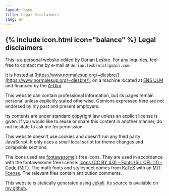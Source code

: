 ```yaml
---
layout: base
title: Legal Disclaimers
lang: en
---
```


## {% include icon.html icon="balance" %} Legal disclaimers

This is a personal website edited by Dorian Lesbre. For any inquiries, feel free
to contact me by e-mail at `dorian.lesbre[at]gmail.com`.

It is hosted at
[https://www.normalesup.org/~dlesbre/](https://www.normalesup.org/~dlesbre/), on
a machine located at [ENS ULM](https://www.ens.psl.eu/) and financed by the
[A-Ulm](https://www.archicubes.ens.fr/).

This website can contain professional information, but its pages remain personal
unless explicitly stated otherwise. Opinions expressed here are not endorsed by
my past and present employers.

Its contents are under standard copyright law unless an explicit license is
given. If you would like to reuse or share this content in another manner, do
not hesitate to ask me for permission.

This website doesn't use cookies and doesn't run any third party JavaScript.
It only uses a small local script for theme changes and collapsible sections.

The icons used are [fontawesome](https://fontawesome.com/)’s free icons.
They are used in accordance with the fontawesome free license:
[Icons (CC BY 4.0) - Fonts (SIL OFL 1.1) - Code (MIT)](https://fontawesome.com/license/free).
The math fonts and stylesheet comes from [KaTeX](https://katex.org/) with an
[MIT license](https://github.com/KaTeX/KaTeX/blob/main/LICENSE).
The relevant files contain attribution comments.

This website is statically generated using [Jekyll](https://jekyllrb.com/). Its
source is available on [my github](https://github.com/dlesbre/website).
